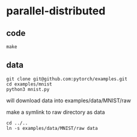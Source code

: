 # parallel-distributed

## code

```
make 
```

## data

```
git clone git@github.com:pytorch/examples.git
cd examples/mnist
python3 mnist.py
```

will download data into examples/data/MNIST/raw

make a symlink to raw directory as data

```
cd ../..
ln -s examples/data/MNIST/raw data
```
